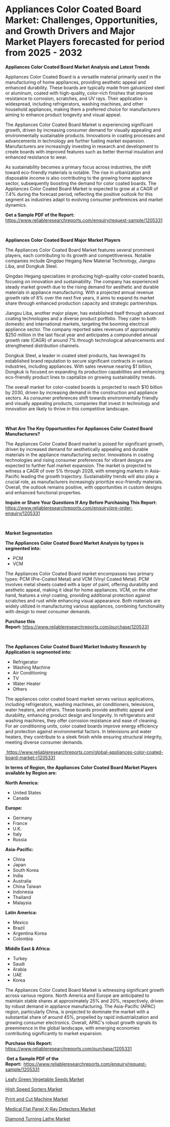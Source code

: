 <p><h1>Appliances Color Coated Board Market: Challenges, Opportunities, and Growth Drivers and Major Market Players forecasted for period from 2025 - 2032</h1></p><p><strong>Appliances Color Coated Board Market Analysis and Latest Trends</strong></p>
<p><p>Appliances Color Coated Board is a versatile material primarily used in the manufacturing of home appliances, providing aesthetic appeal and enhanced durability. These boards are typically made from galvanized steel or aluminum, coated with high-quality, color-rich finishes that improve resistance to corrosion, scratches, and UV rays. Their application is widespread, including refrigerators, washing machines, and other household appliances, making them a preferred choice for manufacturers aiming to enhance product longevity and visual appeal.</p><p>The Appliances Color Coated Board Market is experiencing significant growth, driven by increasing consumer demand for visually appealing and environmentally sustainable products. Innovations in coating processes and advancements in technology are further fueling market expansion. Manufacturers are increasingly investing in research and development to create boards with improved features such as better thermal insulation and enhanced resistance to wear.</p><p>As sustainability becomes a primary focus across industries, the shift toward eco-friendly materials is notable. The rise in urbanization and disposable income is also contributing to the growing home appliance sector, subsequently boosting the demand for color coated boards. The Appliances Color Coated Board Market is expected to grow at a CAGR of 7.4% during the forecast period, reflecting the positive outlook for this segment as industries adapt to evolving consumer preferences and market dynamics.</p></p>
<p><strong>Get a Sample PDF of the Report:&nbsp;</strong> <a href="https://www.reliableresearchreports.com/enquiry/request-sample/1205331?utm_campaign=2286&utm_medium=2&utm_source=Github&utm_content=ia&utm_term=26032025&utm_id=appliances-color-coated-board">https://www.reliableresearchreports.com/enquiry/request-sample/1205331</a></p>
<p>&nbsp;</p>
<p><strong>Appliances Color Coated Board Major Market Players</strong></p>
<p><p>The Appliances Color Coated Board Market features several prominent players, each contributing to its growth and competitiveness. Notable companies include Qingdao Hegang New Material Technology, Jiangsu Liba, and Dongkuk Steel. </p><p>Qingdao Hegang specializes in producing high-quality color-coated boards, focusing on innovation and sustainability. The company has experienced steady market growth due to the rising demand for aesthetic and durable materials in appliance manufacturing. With a projected annual revenue growth rate of 8% over the next five years, it aims to expand its market share through enhanced production capacity and strategic partnerships.</p><p>Jiangsu Liba, another major player, has established itself through advanced coating technologies and a diverse product portfolio. They cater to both domestic and international markets, targeting the booming electrical appliance sector. The company reported sales revenues of approximately $250 million in the last fiscal year and anticipates a compounded annual growth rate (CAGR) of around 7% through technological advancements and strengthened distribution channels.</p><p>Dongkuk Steel, a leader in coated steel products, has leveraged its established brand reputation to secure significant contracts in various industries, including appliances. With sales revenue nearing $1 billion, Dongkuk is focused on expanding its production capabilities and enhancing eco-friendly product lines to capitalize on growing sustainability trends.</p><p>The overall market for color-coated boards is projected to reach $10 billion by 2030, driven by increasing demand in the construction and appliance sectors. As consumer preferences shift towards environmentally friendly and visually appealing products, companies that invest in technology and innovation are likely to thrive in this competitive landscape.</p></p>
<p>&nbsp;</p>
<p><strong>What Are The Key Opportunities For Appliances Color Coated Board Manufacturers?</strong></p>
<p><p>The Appliances Color Coated Board market is poised for significant growth, driven by increased demand for aesthetically appealing and durable materials in the appliance manufacturing sector. Innovations in coating technologies and rising consumer preferences for vibrant designs are expected to further fuel market expansion. The market is projected to witness a CAGR of over 5% through 2028, with emerging markets in Asia-Pacific leading the growth trajectory. Sustainability trends will also play a crucial role, as manufacturers increasingly prioritize eco-friendly materials. Overall, the outlook remains positive, with opportunities in custom designs and enhanced functional properties.</p></p>
<p><strong>Inquire or Share Your Questions If Any Before Purchasing This Report:</strong> <a href="https://www.reliableresearchreports.com/enquiry/pre-order-enquiry/1205331?utm_campaign=2286&utm_medium=2&utm_source=Github&utm_content=ia&utm_term=26032025&utm_id=appliances-color-coated-board">https://www.reliableresearchreports.com/enquiry/pre-order-enquiry/1205331</a></p>
<p>&nbsp;</p>
<p><strong>Market Segmentation</strong></p>
<p><strong>The Appliances Color Coated Board Market Analysis by types is segmented into:</strong></p>
<p><ul><li>PCM</li><li>VCM</li></ul></p>
<p><p>The Appliances Color Coated Board market encompasses two primary types: PCM (Pre-Coated Metal) and VCM (Vinyl Coated Metal). PCM involves metal sheets coated with a layer of paint, offering durability and aesthetic appeal, making it ideal for home appliances. VCM, on the other hand, features a vinyl coating, providing additional protection against scratches and rust while enhancing visual appearance. Both materials are widely utilized in manufacturing various appliances, combining functionality with design to meet consumer demands.</p></p>
<p><strong>Purchase this Report:&nbsp;</strong><a href="https://www.reliableresearchreports.com/purchase/1205331?utm_campaign=2286&utm_medium=2&utm_source=Github&utm_content=ia&utm_term=26032025&utm_id=appliances-color-coated-board">https://www.reliableresearchreports.com/purchase/1205331</a></p>
<p>&nbsp;</p>
<p><strong>The Appliances Color Coated Board Market Industry Research by Application is segmented into:</strong></p>
<p><ul><li>Refrigerator</li><li>Washing Machine</li><li>Air Conditioning</li><li>TV</li><li>Water Heater</li><li>Others</li></ul></p>
<p><p>The appliances color coated board market serves various applications, including refrigerators, washing machines, air conditioners, televisions, water heaters, and others. These boards provide aesthetic appeal and durability, enhancing product design and longevity. In refrigerators and washing machines, they offer corrosion resistance and ease of cleaning. For air conditioning units, color coated boards improve energy efficiency and protection against environmental factors. In televisions and water heaters, they contribute to a sleek finish while ensuring structural integrity, meeting diverse consumer demands.</p></p>
<p><a href="https://www.reliableresearchreports.com/global-appliances-color-coated-board-market-r1205331?utm_campaign=2286&utm_medium=2&utm_source=Github&utm_content=ia&utm_term=26032025&utm_id=appliances-color-coated-board">&nbsp;https://www.reliableresearchreports.com/global-appliances-color-coated-board-market-r1205331</a></p>
<p><strong>In terms of Region, the Appliances Color Coated Board Market Players available by Region are:</strong></p>
<p>
    <p> <strong> North America: </strong>
        <ul>
            <li>United States</li>
            <li>Canada</li>
        </ul>
        </p> 
    <p> <strong> Europe: </strong>
        <ul>
            <li>Germany</li>
            <li>France</li>
            <li>U.K.</li>
            <li>Italy</li>
            <li>Russia</li>
        </ul>
        </p> 
    <p> <strong> Asia-Pacific: </strong>
        <ul>
            <li>China</li>
            <li>Japan</li>
            <li>South Korea</li>
            <li>India</li>
            <li>Australia</li>
            <li>China Taiwan</li>
            <li>Indonesia</li>
            <li>Thailand</li>
            <li>Malaysia</li>
        </ul>
        </p> 
    <p> <strong> Latin America: </strong>
        <ul>
            <li>Mexico</li>
            <li>Brazil</li>
            <li>Argentina Korea</li>
            <li>Colombia</li>
        </ul>
        </p> 
    <p> <strong> Middle East & Africa: </strong>
        <ul>
            <li>Turkey</li>
            <li>Saudi</li>
            <li>Arabia</li>
            <li>UAE</li>
            <li>Korea</li>
        </ul>
    </p>
    </p>
<p><p>The Appliances Color Coated Board Market is witnessing significant growth across various regions. North America and Europe are anticipated to maintain stable shares at approximately 25% and 20%, respectively, driven by robust demand in appliance manufacturing. The Asia-Pacific (APAC) region, particularly China, is projected to dominate the market with a substantial share of around 45%, propelled by rapid industrialization and growing consumer electronics. Overall, APAC's robust growth signals its preeminence in the global landscape, with emerging economies contributing significantly to market expansion.</p></p>
<p><strong>Purchase this Report: </strong><a href="https://www.reliableresearchreports.com/purchase/1205331?utm_campaign=2286&utm_medium=2&utm_source=Github&utm_content=ia&utm_term=26032025&utm_id=appliances-color-coated-board">https://www.reliableresearchreports.com/purchase/1205331</a></p>
<p>&nbsp;<strong>Get a Sample PDF of the Report:&nbsp;&nbsp;</strong><a href="https://www.reliableresearchreports.com/enquiry/request-sample/1205331?utm_campaign=2286&utm_medium=2&utm_source=Github&utm_content=ia&utm_term=26032025&utm_id=appliances-color-coated-board">https://www.reliableresearchreports.com/enquiry/request-sample/1205331</a></p>
<p><strong></strong></p>
<p><p><a href="https://github.com/hoganemken50/Market-Research-Report-List-1/blob/main/leafy-green-vegetable-seeds-market.md?utm_campaign=2286&utm_medium=2&utm_source=Github&utm_content=ia&utm_term=26032025&utm_id=appliances-color-coated-board">Leafy Green Vegetable Seeds Market</a></p><p><a href="https://www.linkedin.com/pulse/comprehensive-evaluation-high-speed-sorters-market-size-vwmke?utm_campaign=2286&utm_medium=2&utm_source=Github&utm_content=ia&utm_term=26032025&utm_id=appliances-color-coated-board">High Speed Sorters Market</a></p><p><a href="https://www.linkedin.com/pulse/global-print-cut-machine-market-analysis-forecast-126-cagr-ejywe?utm_campaign=2286&utm_medium=2&utm_source=Github&utm_content=ia&utm_term=26032025&utm_id=appliances-color-coated-board">Print and Cut Machine Market</a></p><p><a href="https://github.com/ujanoandryvw/Market-Research-Report-List-1/blob/main/medical-flat-panel-x-ray-detectors-market.md?utm_campaign=2286&utm_medium=2&utm_source=Github&utm_content=ia&utm_term=26032025&utm_id=appliances-color-coated-board">Medical Flat Panel X-Ray Detectors Market</a></p><p><a href="https://www.linkedin.com/pulse/surfing-diamond-turning-lathe-wave-riding-market-currents-xazze?utm_campaign=2286&utm_medium=2&utm_source=Github&utm_content=ia&utm_term=26032025&utm_id=appliances-color-coated-board">Diamond Turning Lathe Market</a></p></p>